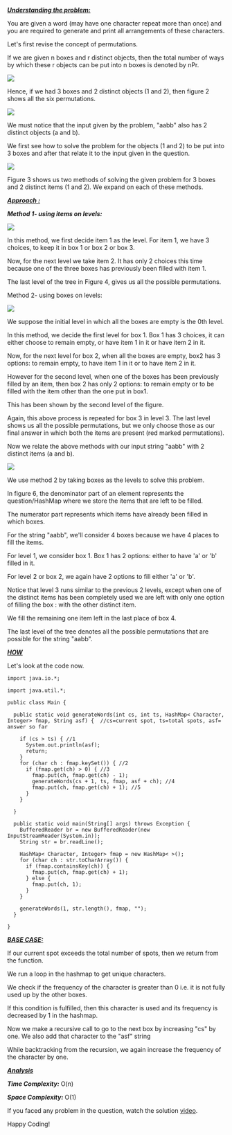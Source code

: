 <i style="text-decoration:underline"><b>Understanding the problem:</b></i>

You are given a word (may have one character repeat more than once) and you are required to generate and print all arrangements of these characters.

Let's first revise the concept of permutations.

If we are given n boxes and r distinct objects, then the total number of ways by which these r objects can be put into n boxes is denoted by nPr.

<img src="https://pepvids.sgp1.cdn.digitaloceanspaces.com/articles/permutations_words_1/permutations_words_1_1.png">

Hence, if we had 3 boxes and 2 distinct objects (1 and 2), then figure 2 shows all the six permutations.

<img src="https://pepvids.sgp1.cdn.digitaloceanspaces.com/articles/permutations_words_1/permutations_words_1_2.png">

We must notice that the input given by the problem, "aabb" also has 2 distinct objects (a and b).

We first see how to solve the problem for the objects (1 and 2) to be put into 3 boxes and after that relate it to the input given in the question.

<img src="https://pepvids.sgp1.cdn.digitaloceanspaces.com/articles/permutations_words_1/permutations_words_1_3.png">

Figure 3 shows us two methods of solving the given problem for 3 boxes and 2 distinct items (1 and 2). We expand on each of these methods.

<i style="text-decoration:underline"><b>Approach : </b></i>

<i><b>Method 1- using items on levels: </b></i>

<img src="https://pepvids.sgp1.cdn.digitaloceanspaces.com/articles/permutations_words_1/permutations_words_1_4.png">

In this method, we first decide item 1 as the level. For item 1, we have 3 choices, to keep it in box 1 or box 2 or box 3.

Now, for the next level we take item 2. It has only 2 choices this time because one of the three boxes has previously been filled with item 1.

The last level of the tree in Figure 4, gives us all the possible permutations.

Method 2- using boxes on levels:

<img src="https://pepvids.sgp1.cdn.digitaloceanspaces.com/articles/permutations_words_1/permutations_words_1_5.png">

We suppose the initial level in which all the boxes are empty is the 0th level.

In this method, we decide the first level for box 1. Box 1 has 3 choices, it can either choose to remain empty, or have item 1 in it or have item 2 in it.

Now, for the next level for box 2, when all the boxes are empty, box2 has 3 options: to remain empty, to have item 1 in it or to have item 2 in it.

However for the second level, when one of the boxes has been previously filled by an item, then box 2 has only 2 options: to remain empty or to be filled with the item other than the one put in box1.

This has been shown by the second level of the figure.

Again, this above process is repeated for box 3 in level 3.
The last level shows us all the possible permutations, but we only choose those as our final answer in which both the items are present (red marked permutations).

Now we relate the above methods with our input string "aabb" with 2 distinct items (a and b).

<img src="https://pepvids.sgp1.cdn.digitaloceanspaces.com/articles/permutations_words_1/permutations_words_1_6.png">

We use method 2 by taking boxes as the levels to solve this problem.

In figure 6, the denominator part of an element represents the question/HashMap where we store the items that are left to be filled.

The numerator part represents which items have already been filled in which boxes.

For the string "aabb", we'll consider 4 boxes because we have 4 places to fill the items.

For level 1, we consider box 1. Box 1 has 2 options: either to have 'a' or 'b' filled in it.

For level 2 or box 2, we again have 2 options to fill either 'a' or 'b'.

Notice that level 3 runs similar to the previous 2 levels, except when one of the distinct items has been completely used we are left with only one option of filling the box : with the other distinct item.

We fill the remaining one item left in the last place of box 4.

The last level of the tree denotes all the possible permutations that are possible for the string "aabb".

<i style="text-decoration:underline"><b>HOW </b></i>

Let's look at the code now.

```
import java.io.*;

import java.util.*;

public class Main {

  public static void generateWords(int cs, int ts, HashMap< Character, Integer> fmap, String asf) {  //cs=current spot, ts=total spots, asf= answer so far

    if (cs > ts) { //1
      System.out.println(asf);
      return;
    }
    for (char ch : fmap.keySet()) { //2
      if (fmap.get(ch) > 0) { //3
        fmap.put(ch, fmap.get(ch) - 1);
        generateWords(cs + 1, ts, fmap, asf + ch); //4
        fmap.put(ch, fmap.get(ch) + 1); //5
      }
    }

  }

  public static void main(String[] args) throws Exception {
    BufferedReader br = new BufferedReader(new InputStreamReader(System.in));
    String str = br.readLine();

    HashMap< Character, Integer> fmap = new HashMap< >();
    for (char ch : str.toCharArray()) {
      if (fmap.containsKey(ch)) {
        fmap.put(ch, fmap.get(ch) + 1);
      } else {
        fmap.put(ch, 1);
      }
    }

    generateWords(1, str.length(), fmap, "");
  }

}
```

<i style="text-decoration:underline"><b>BASE CASE: </b></i>

If our current spot exceeds the total number of spots, then we return from the function.

We run a loop in the hashmap to get unique characters.

We check if the frequency of the character is greater than 0 i.e. it is not fully used up by the other boxes. 

If this condition is fulfilled, then this character is used and its frequency is decreased by 1 in the hashmap.

Now we make a recursive call to go to the next box by increasing "cs" by one. We also add that character to the "asf" string

While backtracking from the recursion, we again increase the frequency of the character by one.

<i style="text-decoration:underline"><b>Analysis </b></i>

<i><b>Time Complexity: </b></i>
O(n)

<i><b>Space Complexity: </b></i>
O(1)

If you faced any problem in the question, watch the solution [video](https://youtu.be/4-Makzrj5qM).

Happy Coding!